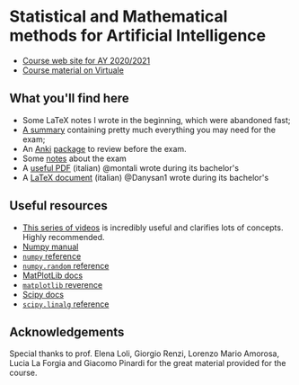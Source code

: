 # Statistical and Mathematical methods for Artificial Intelligence

- [Course web site for AY 2020/2021](https://www.unibo.it/en/teaching/course-unit-catalogue/course-unit/2020/446599)
- [Course material on Virtuale](https://web.microsoftstream.com/user/bd703bf9-150b-46e6-ab1a-76f6bfb354b9)

## What you'll find here
- Some LaTeX notes I wrote in the beginning, which were abandoned fast;
- [A summary](Review-notes.md) containing pretty much everything you may need for the exam;
- An [Anki](https://apps.ankiweb.net) [package](Statistics%20and%20Mathematical%20Methods%20for%20AI.apkg) to review before the exam.
- Some [notes](exam-info.md) about the exam
- A [useful PDF](other_resources/Useful%20PDF%20I%20wrote%20in%20my%20bachelors.pdf) (italian) @montali wrote during its bachelor's
- A [LaTeX document](other_resources/analisi2.tex) (italian) @Danysan1 wrote during its bachelor's

## Useful resources

- [This series of videos](https://www.youtube.com/watch?v=fNk_zzaMoSs&list=PLZHQObOWTQDPD3MizzM2xVFitgF8hE_ab) is incredibly useful and clarifies lots of concepts. Highly recommended.
- [Numpy manual](https://numpy.org/doc/stable/)
- [`numpy` reference](https://numpy.org/doc/stable/reference/index.html)
- [`numpy.random` reference](https://numpy.org/doc/stable/reference/random/)
- [MatPlotLib docs](https://matplotlib.org/contents.html)
- [`matplotlib` reverence](https://matplotlib.org/api/index.html)
- [Scipy docs](https://docs.scipy.org/doc/scipy/reference/)
- [`scipy.linalg` reference](https://docs.scipy.org/doc/scipy/reference/linalg.html)

## Acknowledgements

Special thanks to prof. Elena Loli, Giorgio Renzi, Lorenzo Mario Amorosa, Lucia La Forgia and Giacomo Pinardi for the great material provided for the course.
